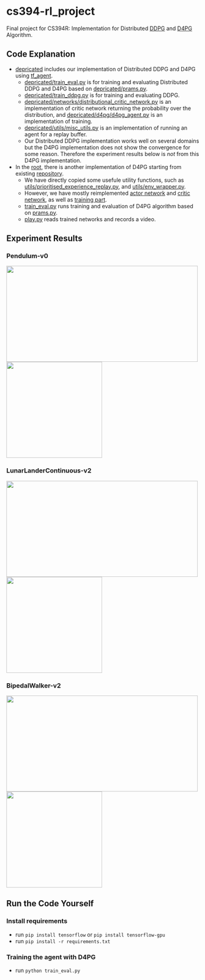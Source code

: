 # cs394-rl_project
Final project for CS394R: Implementation for Distributed [DDPG](https://arxiv.org/pdf/1509.02971.pdf) and [D4PG](https://arxiv.org/pdf/1804.08617.pdf) Algorithm.

## Code Explanation
- [depricated](https://github.com/junhyeokahn/cs394-rl_project/tree/master/depricated) includes our implementation of Distributed DDPG and D4PG using [tf_agent](https://github.com/tensorflow/agents).
    - [depricated/train_eval.py](https://github.com/junhyeokahn/cs394-rl_project/tree/master/depricated/train_eval.py) is for training and evaluating Distributed DDPG and D4PG based on [depricated/prams.py](https://github.com/junhyeokahn/cs394-rl_project/tree/master/depricated/params.py).
    - [depricated/train_ddpg.py](https://github.com/junhyeokahn/cs394-rl_project/tree/master/depricated/train_ddpg.py) is for training and evaluating DDPG.
    - [depricated/networks/distributional_critic_network.py](https://github.com/junhyeokahn/cs394-rl_project/tree/master/depricated/networks/distributional_critic_network.py) is an implementation of critic network returning the probability over the distribution, and [depricated/d4pg/d4pg_agent.py](https://github.com/junhyeokahn/cs394-rl_project/tree/master/depricated/d4pg/d4pg_agent.py) is an implementation of training.
    - [depricated/utils/misc_utils.py](https://github.com/junhyeokahn/cs394-rl_project/tree/master/depricated/utils/misc_utils.py) is an implementation of running an agent for a replay buffer.
    - Our Distributed DDPG implementation works well on several domains but the D4PG implementation does not show the convergence for some reason. Therefore the experiment results below is *not* from this D4PG implementation.
- In the [root](https://github.com/junhyeokahn/cs394-rl_project/tree/master/), there is another implementation of D4PG starting from existing [repository](https://github.com/msinto93/D4PG).
    - We have directly copied some usefule utility functions, such as [utils/prioritised_experience_replay.py](https://github.com/junhyeokahn/cs394-rl_project/blob/master/utils/prioritised_experience_replay.py), and [utils/env_wrapper.py](https://github.com/junhyeokahn/cs394-rl_project/blob/master/utils/env_wrapper.py).
    - However, we have mostly reimplemented [actor network](https://github.com/junhyeokahn/cs394-rl_project/blob/107291abc621649591c5db24f3146c013a96b54b/utils/network.py#L86) and [critic network](https://github.com/junhyeokahn/cs394-rl_project/blob/107291abc621649591c5db24f3146c013a96b54b/utils/network.py#L16), as well as [training part](https://github.com/junhyeokahn/cs394-rl_project/blob/107291abc621649591c5db24f3146c013a96b54b/learner.py#L75).
    - [train_eval.py](https://github.com/junhyeokahn/cs394-rl_project/blob/master/train_eval.py) runs training and evaluation of D4PG algorithm based on [prams.py](https://github.com/junhyeokahn/cs394-rl_project/tree/master/params.py).
    - [play.py](https://github.com/junhyeokahn/cs394-rl_project/blob/master/train_eval.py) reads trained networks and records a video.

## Experiment Results

### Pendulum-v0
<img src="https://github.com/junhyeokahn/cs394-rl_project/blob/master/figures/PendulumPlot.png" width="500" height="250"> <img src="https://github.com/junhyeokahn/cs394-rl_project/blob/master/figures/Pendulum-v0.gif" width="250" height="250">

### LunarLanderContinuous-v2
<img src="https://github.com/junhyeokahn/cs394-rl_project/blob/master/figures/LunaLandPlot.png" width="500" height="250"> <img src="https://github.com/junhyeokahn/cs394-rl_project/blob/master/figures/LunarLanderContinuous-v2.gif" width="250" height="250">

### BipedalWalker-v2
<img src="https://github.com/junhyeokahn/cs394-rl_project/blob/master/figures/BipedPlot.png" width="500" height="250"> <img src="https://github.com/junhyeokahn/cs394-rl_project/blob/master/figures/BipedalWalker-v2.gif" width="250" height="250">

## Run the Code Yourself

### Install requirements
- run ```pip install tensorflow``` or ```pip install tensorflow-gpu```
- run ```pip install -r requirements.txt```

### Training the agent with D4PG
- run ```python train_eval.py```
